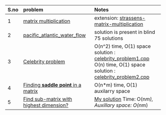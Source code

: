 |S.no | problem | Notes |
|:---|:-------|:-------|
| 1 | [matrix multiplication](https://www.geeksforgeeks.org/c-program-multiply-two-matrices/) | extension: [strassens-matrix-multiplication](https://www.geeksforgeeks.org/strassens-matrix-multiplication/) |
| 2 | [pacific_atlantic_water_flow](https://leetcode.com/problems/pacific-atlantic-water-flow/description/) | solution is present in blind 75 solutions | 
| 3 | [Celebrity problem](https://www.geeksforgeeks.org/problems/the-celebrity-problem/1) | O(n^2) time, O(1) space solution : [celebrity_problem1.cpp](celebrity_problem1.cpp) <br/> O(n) time, O(1) space solution : [celebrity_problem2.cpp](celebrity_problem2.cpp) |
| 4 | [Finding **saddle point** in a matrix](https://www.geeksforgeeks.org/saddle-point-matrix/) | O(n*m) time, O(1) auxilarry space |
| 5 | [Find sub-matrix with highest dimension?](https://www.geeksforgeeks.org/problems/largest-square-formed-in-a-matrix0806/1) | [My solution](largest_submatrix_with_highest_dimension.cpp) Time: O(n*m), Auxillary space: O(n*m) | 
